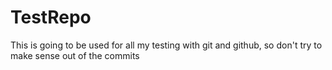 # TestRepo
This is going to be used for all my testing with git and github, so don't try to make sense out of the commits
